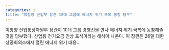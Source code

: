 ```yaml
---
categories: i
title: "이창양 산업부 장관 10대 그룹에 에너지 위기 극복 동참 당부"
---
```

이창양 산업통상자원부 장관이 10대 그룹 경영진을 만나 에너지 위기 극복에 동참해줄 것을 당부했다. 산업용 전기요금 인상 포석이라는 해석이 나온다. 이 장관은 26일 대한상공회의소에서 열린 에너지 위기 대응...